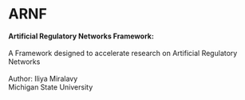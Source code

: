 # ARNF

<b>Artificial Regulatory Networks Framework: </b>
<br/>
<br/>
A Framework designed to accelerate research on Artificial Regulatory Networks
<br/>
<br/>
Author: Iliya Miralavy
<br/>
Michigan State University
